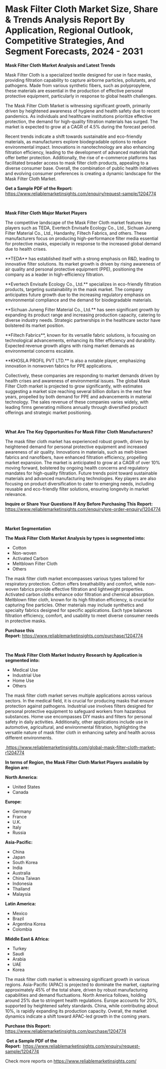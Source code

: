 <p><h1>Mask Filter Cloth Market Size, Share & Trends Analysis Report By Application, Regional Outlook, Competitive Strategies, And Segment Forecasts, 2024 - 2031</h1></p><p><strong>Mask Filter Cloth Market Analysis and Latest Trends</strong></p>
<p><p>Mask Filter Cloth is a specialized textile designed for use in face masks, providing filtration capability to capture airborne particles, pollutants, and pathogens. Made from various synthetic fibers, such as polypropylene, these materials are essential in the production of effective personal protective equipment, particularly in response to global health challenges.</p><p>The Mask Filter Cloth Market is witnessing significant growth, primarily driven by heightened awareness of hygiene and health safety due to recent pandemics. As individuals and healthcare institutions prioritize effective protection, the demand for high-quality filtration materials has surged. The market is expected to grow at a CAGR of 4.5% during the forecast period. </p><p>Recent trends indicate a shift towards sustainable and eco-friendly materials, as manufacturers explore biodegradable options to reduce environmental impact. Innovations in nanotechnology are also enhancing filtration efficiency, leading to the development of advanced materials that offer better protection. Additionally, the rise of e-commerce platforms has facilitated broader access to mask filter cloth products, appealing to a diverse consumer base. Overall, the combination of public health initiatives and evolving consumer preferences is creating a dynamic landscape for the Mask Filter Cloth Market.</p></p>
<p><strong>Get a Sample PDF of the Report:&nbsp;</strong> <a href="https://www.reliablemarketinsights.com/enquiry/request-sample/1204774?utm_campaign=1937&utm_medium=2&utm_source=Github&utm_content=ia&utm_term=31122024&utm_id=mask-filter-cloth">https://www.reliablemarketinsights.com/enquiry/request-sample/1204774</a></p>
<p>&nbsp;</p>
<p><strong>Mask Filter Cloth Major Market Players</strong></p>
<p><p>The competitive landscape of the Mask Filter Cloth market features key players such as TEDA, Evertech Envisafe Ecology Co., Ltd., Sichuan Juneng Filter Material Co., Ltd., Handanhy, Filtech Fabrics, and others. These manufacturers focus on producing high-performance filter media essential for protective masks, especially in response to the increased global demand due to health crises.</p><p>**TEDA** has established itself with a strong emphasis on R&D, leading to innovative filter solutions. Its market growth is driven by rising awareness of air quality and personal protective equipment (PPE), positioning the company as a leader in high-efficiency filtration.</p><p>**Evertech Envisafe Ecology Co., Ltd.** specializes in eco-friendly filtration products, targeting sustainability in the mask market. The company anticipates future growth due to the increasing regulatory emphasis on environmental compliance and the demand for biodegradable materials. </p><p>**Sichuan Juneng Filter Material Co., Ltd.** has seen significant growth by expanding its product range and increasing production capacity, catering to diverse industry needs. Strategic partnerships in the healthcare sector have bolstered its market position.</p><p>**Filtech Fabrics**, known for its versatile fabric solutions, is focusing on technological advancements, enhancing its filter efficiency and durability. Expected revenue growth aligns with rising market demands as environmental concerns escalate.</p><p>**KHOSLA PROFIL PVT LTD.** is also a notable player, emphasizing innovation in nonwoven fabrics for PPE applications. </p><p>Collectively, these companies are responding to market demands driven by health crises and awareness of environmental issues. The global Mask Filter Cloth market is projected to grow significantly, with estimates suggesting a market size reaching several billion dollars in the next few years, propelled by both demand for PPE and advancements in material technology. The sales revenue of these companies varies widely, with leading firms generating millions annually through diversified product offerings and strategic market positioning.</p></p>
<p>&nbsp;</p>
<p><strong>What Are The Key Opportunities For Mask Filter Cloth Manufacturers?</strong></p>
<p><p>The mask filter cloth market has experienced robust growth, driven by heightened demand for personal protective equipment and increased awareness of air quality. Innovations in materials, such as melt-blown fabrics and nanofibers, have enhanced filtration efficiency, propelling market expansion. The market is anticipated to grow at a CAGR of over 10% moving forward, bolstered by ongoing health concerns and regulatory mandates for high-quality filtration. Future trends point toward sustainable materials and advanced manufacturing technologies. Key players are also focusing on product diversification to cater to emerging needs, including reusable and eco-friendly filter solutions, ensuring longevity in market relevance.</p></p>
<p><strong>Inquire or Share Your Questions If Any Before Purchasing This Report:</strong> <a href="https://www.reliablemarketinsights.com/enquiry/pre-order-enquiry/1204774?utm_campaign=1937&utm_medium=2&utm_source=Github&utm_content=ia&utm_term=31122024&utm_id=mask-filter-cloth">https://www.reliablemarketinsights.com/enquiry/pre-order-enquiry/1204774</a></p>
<p>&nbsp;</p>
<p><strong>Market Segmentation</strong></p>
<p><strong>The Mask Filter Cloth Market Analysis by types is segmented into:</strong></p>
<p><ul><li>Cotton</li><li>Non-woven</li><li>Activated Carbon</li><li>Meltblown Filter Cloth</li><li>Others</li></ul></p>
<p><p>The mask filter cloth market encompasses various types tailored for respiratory protection. Cotton offers breathability and comfort, while non-woven fabrics provide effective filtration and lightweight properties. Activated carbon cloths enhance odor filtration and chemical absorption. Meltblown filter cloth, known for its high filtration efficiency, is crucial for capturing fine particles. Other materials may include synthetics and specialty fabrics designed for specific applications. Each type balances filtration efficiency, comfort, and usability to meet diverse consumer needs in protective masks.</p></p>
<p><strong>Purchase this Report:&nbsp;</strong><a href="https://www.reliablemarketinsights.com/purchase/1204774?utm_campaign=1937&utm_medium=2&utm_source=Github&utm_content=ia&utm_term=31122024&utm_id=mask-filter-cloth">https://www.reliablemarketinsights.com/purchase/1204774</a></p>
<p>&nbsp;</p>
<p><strong>The Mask Filter Cloth Market Industry Research by Application is segmented into:</strong></p>
<p><ul><li>Medical Use</li><li>Industrial Use</li><li>Home Use</li><li>Others</li></ul></p>
<p><p>The mask filter cloth market serves multiple applications across various sectors. In the medical field, it is crucial for producing masks that ensure protection against pathogens. Industrial use involves filters designed for personal protective equipment to safeguard workers from hazardous substances. Home use encompasses DIY masks and filters for personal safety in daily activities. Additionally, other applications include use in automotive, agricultural, and environmental filtration, highlighting the versatile nature of mask filter cloth in enhancing safety and health across different environments.</p></p>
<p><a href="https://www.reliablemarketinsights.com/global-mask-filter-cloth-market-r1204774?utm_campaign=1937&utm_medium=2&utm_source=Github&utm_content=ia&utm_term=31122024&utm_id=mask-filter-cloth">&nbsp;https://www.reliablemarketinsights.com/global-mask-filter-cloth-market-r1204774</a></p>
<p><strong>In terms of Region, the Mask Filter Cloth Market Players available by Region are:</strong></p>
<p>
    <p> <strong> North America: </strong>
        <ul>
            <li>United States</li>
            <li>Canada</li>
        </ul>
        </p> 
    <p> <strong> Europe: </strong>
        <ul>
            <li>Germany</li>
            <li>France</li>
            <li>U.K.</li>
            <li>Italy</li>
            <li>Russia</li>
        </ul>
        </p> 
    <p> <strong> Asia-Pacific: </strong>
        <ul>
            <li>China</li>
            <li>Japan</li>
            <li>South Korea</li>
            <li>India</li>
            <li>Australia</li>
            <li>China Taiwan</li>
            <li>Indonesia</li>
            <li>Thailand</li>
            <li>Malaysia</li>
        </ul>
        </p> 
    <p> <strong> Latin America: </strong>
        <ul>
            <li>Mexico</li>
            <li>Brazil</li>
            <li>Argentina Korea</li>
            <li>Colombia</li>
        </ul>
        </p> 
    <p> <strong> Middle East & Africa: </strong>
        <ul>
            <li>Turkey</li>
            <li>Saudi</li>
            <li>Arabia</li>
            <li>UAE</li>
            <li>Korea</li>
        </ul>
    </p>
    </p>
<p><p>The mask filter cloth market is witnessing significant growth in various regions. Asia-Pacific (APAC) is projected to dominate the market, capturing approximately 45% of the total share, driven by robust manufacturing capabilities and demand fluctuations. North America follows, holding around 25% due to stringent health regulations. Europe accounts for 20%, supported by heightened safety standards. China, while contributing about 10%, is rapidly expanding its production capacity. Overall, the market dynamics indicate a shift toward APAC-led growth in the coming years.</p></p>
<p><strong>Purchase this Report: </strong><a href="https://www.reliablemarketinsights.com/purchase/1204774?utm_campaign=1937&utm_medium=2&utm_source=Github&utm_content=ia&utm_term=31122024&utm_id=mask-filter-cloth">https://www.reliablemarketinsights.com/purchase/1204774</a></p>
<p>&nbsp;<strong>Get a Sample PDF of the Report:&nbsp;&nbsp;</strong><a href="https://www.reliablemarketinsights.com/enquiry/request-sample/1204774?utm_campaign=1937&utm_medium=2&utm_source=Github&utm_content=ia&utm_term=31122024&utm_id=mask-filter-cloth">https://www.reliablemarketinsights.com/enquiry/request-sample/1204774</a></p>
<p><strong></strong></p>
<p>Check more reports on <a href="https://www.reliablemarketinsights.com/?utm_campaign=1937&utm_medium=2&utm_source=Github&utm_content=ia&utm_term=31122024&utm_id=mask-filter-cloth">https://www.reliablemarketinsights.com/</a></p>